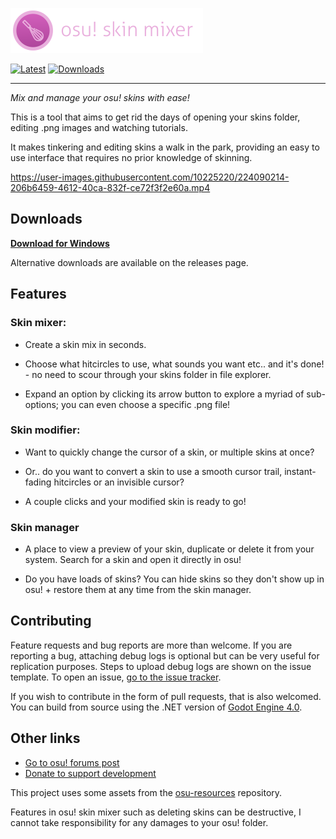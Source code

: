 <p align="left"><img src="icon-text.png" alt="osu! skin mixer"></p>

[![Latest](https://img.shields.io/github/v/release/rednir/OsuSkinMixer)](https://github.com/rednir/OsuSkinMixer/releases/latest/)
[![Downloads](https://img.shields.io/github/downloads/rednir/OsuSkinMixer/total)](https://github.com/rednir/OsuSkinMixer/releases/latest/)

---

*Mix and manage your osu! skins with ease!*

This is a tool that aims to get rid the days of opening your skins folder, editing .png images and watching tutorials.

It makes tinkering and editing skins a walk in the park, providing an easy to use interface that requires no prior knowledge of skinning.


https://user-images.githubusercontent.com/10225220/224090214-206b6459-4612-40ca-832f-ce72f3f2e60a.mp4


## Downloads
**[Download for Windows](https://github.com/rednir/OsuSkinMixer/releases/latest/download/osu-skin-mixer-setup.exe)**

Alternative downloads are available on the releases page.

## Features

### Skin mixer:

- Create a skin mix in seconds.
 
- Choose what hitcircles to use, what sounds you want etc.. and it's done! - no need to scour through your skins folder in file explorer.

- Expand an option by clicking its arrow button to explore a myriad of sub-options; you can even choose a specific .png file!

### Skin modifier:

- Want to quickly change the cursor of a skin, or multiple skins at once?

- Or.. do you want to convert a skin to use a smooth cursor trail, instant-fading hitcircles or an invisible cursor?

- A couple clicks and your modified skin is ready to go!

### Skin manager

- A place to view a preview of your skin, duplicate or delete it from your system. Search for a skin and open it directly in osu!

- Do you have loads of skins? You can hide skins so they don't show up in osu! + restore them at any time from the skin manager.


## Contributing

Feature requests and bug reports are more than welcome. If you are reporting a bug, attaching debug logs is optional but can be very useful for replication purposes. Steps to upload debug logs are shown on the issue template. To open an issue, [go to the issue tracker](https://github.com/rednir/OsuSkinMixer/issues).

If you wish to contribute in the form of pull requests, that is also welcomed. You can build from source using the .NET version of [Godot Engine 4.0](https://godotengine.org/).


## Other links

- [Go to osu! forums post](https://osu.ppy.sh/community/forums/topics/1458320?n=1)
- [Donate to support development](https://github.com/rednir/rednir/blob/master/DONATE.md)

This project uses some assets from the [osu-resources](https://github.com/ppy/osu-resources) repository.

Features in osu! skin mixer such as deleting skins can be destructive, I cannot take responsibility for any damages to your osu! folder.
